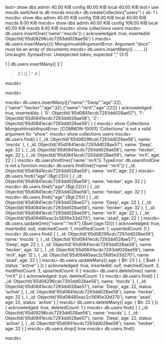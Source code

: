 
test> show dbs
admin   40.00 KiB
config  60.00 KiB
local   40.00 KiB
test> use mscds
switched to db mscds
mscds> db.createCollection("users")
{ ok: 1 }
mscds> show dbs
admin    40.00 KiB
config  108.00 KiB
local    40.00 KiB
mscds     8.00 KiB
mscds> show dbs
admin    40.00 KiB
config  108.00 KiB
local    40.00 KiB
mscds     8.00 KiB
mscds> show collections
users
mscds> db.users.insertOne({'name':'mscds'})
{
  acknowledged: true,
  insertedId: ObjectId('65d08296cdc7293dd028ae56')
}
mscds> db.users.insertMany({})
MongoInvalidArgumentError: Argument "docs" must be an array of documents
mscds> db.users.insertMany({
...
... }]
Uncaught:
SyntaxError: Unexpected token, expected "," (3:1)

  1 | db.users.insertMany({
  2 |
> 3 | }]
    |  ^
  4 |

mscds>

mscds>

mscds> db.users.insertMany([{"name":"Deep","age":22},{"name":"hecker","age":32},{"name":"mrX","age":22}])
{
  acknowledged: true,
  insertedIds: {
    '0': ObjectId('65d0841ecdc7293dd028ae57'),
    '1': ObjectId('65d0841ecdc7293dd028ae58'),
    '2': ObjectId('65d0841ecdc7293dd028ae59')
  }
}
mscds> show Collections
MongoshInvalidInputError: [COMMON-10001] 'Collections' is not a valid argument for "show".
mscds> show collections
users
mscds> db.users.find()
[
  { _id: ObjectId('65d08296cdc7293dd028ae56'), name: 'mscds' },
  { _id: ObjectId('65d0841ecdc7293dd028ae57'), name: 'Deep', age: 22 },
  {
    _id: ObjectId('65d0841ecdc7293dd028ae58'),
    name: 'hecker',
    age: 32
  },
  { _id: ObjectId('65d0841ecdc7293dd028ae59'), name: 'mrX', age: 22 }
]
mscds> db.usersfindOne({'name':'mrX'})
TypeError: db.usersfindOne is not a function
mscds> db.users.findOne({'name':'mrX'})
{ _id: ObjectId('65d0841ecdc7293dd028ae59'), name: 'mrX', age: 22 }
mscds> db.users.find({"age":{$gt:23}})
[
  {
    _id: ObjectId('65d0841ecdc7293dd028ae58'),
    name: 'hecker',
    age: 32
  }
]
mscds> db.users.find({"age":{$gt:22}})
[
  {
    _id: ObjectId('65d0841ecdc7293dd028ae58'),
    name: 'hecker',
    age: 32
  }
]
mscds> db.users.find({"age":{$gt:21}})
[
  { _id: ObjectId('65d0841ecdc7293dd028ae57'), name: 'Deep', age: 22 },
  {
    _id: ObjectId('65d0841ecdc7293dd028ae58'),
    name: 'hecker',
    age: 32
  },
  { _id: ObjectId('65d0841ecdc7293dd028ae59'), name: 'mrX', age: 22 },
  { _id: ObjectId('65d08485eac2c5695e33d270'), name: 'asad', age: 22 }
]
mscds> db.users.updateOne({"name":"mrX"},{$set:{age:12}})
{
  acknowledged: true,
  insertedId: null,
  matchedCount: 1,
  modifiedCount: 1,
  upsertedCount: 0
}
mscds> db.users.find()
[
  { _id: ObjectId('65d08296cdc7293dd028ae56'), name: 'mscds' },
  { _id: ObjectId('65d0841ecdc7293dd028ae57'), name: 'Deep', age: 22 },
  {
    _id: ObjectId('65d0841ecdc7293dd028ae58'),
    name: 'hecker',
    age: 32
  },
  { _id: ObjectId('65d0841ecdc7293dd028ae59'), name: 'mrX', age: 12 },
  { _id: ObjectId('65d08485eac2c5695e33d270'), name: 'asad', age: 22 }
]
mscds> db.users.updateMany({ age: { $lt: 23 } }, { $set: { status: "active" } })
{
  acknowledged: true,
  insertedId: null,
  matchedCount: 3,
  modifiedCount: 3,
  upsertedCount: 0
}
mscds> db.users.deleteOne({ name: "mrX" })
{ acknowledged: true, deletedCount: 1 }
mscds> db.users.find()
[
  { _id: ObjectId('65d08296cdc7293dd028ae56'), name: 'mscds' },
  {
    _id: ObjectId('65d0841ecdc7293dd028ae57'),
    name: 'Deep',
    age: 22,
    status: 'active'
  },
  {
    _id: ObjectId('65d0841ecdc7293dd028ae58'),
    name: 'hecker',
    age: 32
  },
  {
    _id: ObjectId('65d08485eac2c5695e33d270'),
    name: 'asad',
    age: 22,
    status: 'active'
  }
]
mscds> db.users.deleteMany({ age: { $lt: 22 } })
{ acknowledged: true, deletedCount: 1 }
mscds> db.users.find()
[
  { _id: ObjectId('65d08296cdc7293dd028ae56'), name: 'mscds' },
  {
    _id: ObjectId('65d0841ecdc7293dd028ae57'),
    name: 'Deep',
    age: 22,
    status: 'active'
  },
  {
    _id: ObjectId('65d0841ecdc7293dd028ae58'),
    name: 'hecker',
    age: 32
  }
]
mscds> db.users.drop()
true
mscds> db.users.find()

mscds>
